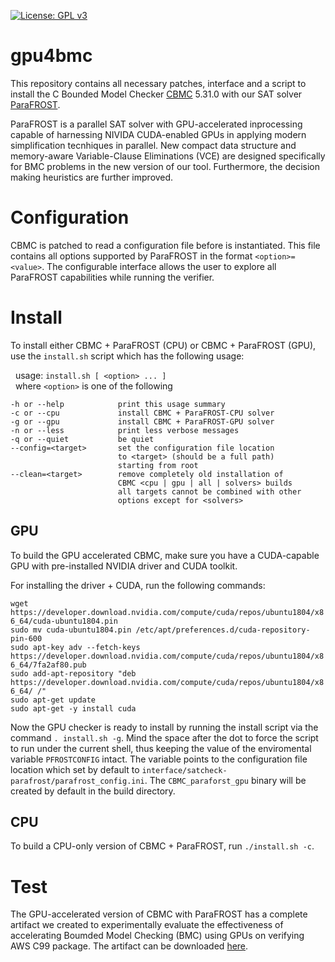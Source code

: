 [![License: GPL v3](https://img.shields.io/badge/License-GPLv3-blue.svg)](https://www.gnu.org/licenses/gpl-3.0)

# gpu4bmc

This repository contains all necessary patches, interface and a script to install the C Bounded Model Checker [CBMC](https://github.com/diffblue/cbmc) 5.31.0 with our SAT solver [ParaFROST](https://github.com/muhos/ParaFROST).

ParaFROST is a parallel SAT solver with GPU-accelerated inprocessing capable of harnessing NIVIDA CUDA-enabled GPUs in applying modern simplification tecnhiques in parallel. New compact data structure and memory-aware Variable-Clause Eliminations (VCE) are designed specifically for BMC problems in the new version of our tool. Furthermore, the decision making heuristics are further improved.

# Configuration
CBMC is patched to read a configuration file before is instantiated. This file contains all options supported by ParaFROST in the format `<option>=<value>`. The configurable interface allows the user to explore all ParaFROST capabilities while running the verifier. 

# Install

To install either CBMC + ParaFROST (CPU) or CBMC + ParaFROST (GPU), use the `install.sh` script which has the following usage:

&nbsp; usage: `install.sh [ <option> ... ]`<br>
&nbsp; where `<option>` is one of the following

    -h or --help            print this usage summary
    -c or --cpu             install CBMC + ParaFROST-CPU solver
    -g or --gpu             install CBMC + ParaFROST-GPU solver
    -n or --less            print less verbose messages
    -q or --quiet           be quiet
    --config=<target>       set the configuration file location
                            to <target> (should be a full path)
                            starting from root
    --clean=<target>        remove completely old installation of
                            CBMC <cpu | gpu | all | solvers> builds
                            all targets cannot be combined with other
                            options except for <solvers>

## GPU
To build the GPU accelerated CBMC, make sure you have a CUDA-capable GPU with pre-installed NVIDIA driver and CUDA toolkit.

For installing the driver + CUDA, run the following commands:<br>

`wget https://developer.download.nvidia.com/compute/cuda/repos/ubuntu1804/x86_64/cuda-ubuntu1804.pin`<br>
`sudo mv cuda-ubuntu1804.pin /etc/apt/preferences.d/cuda-repository-pin-600`<br>
`sudo apt-key adv --fetch-keys https://developer.download.nvidia.com/compute/cuda/repos/ubuntu1804/x86_64/7fa2af80.pub`<br>
`sudo add-apt-repository "deb https://developer.download.nvidia.com/compute/cuda/repos/ubuntu1804/x86_64/ /"`<br>
`sudo apt-get update`<br>
`sudo apt-get -y install cuda`<br>

Now the GPU checker is ready to install by running the install script via the command `. install.sh -g`. 
Mind the space after the dot to force the script to run under the current shell, thus keeping the value of the enviromental variable `PFROSTCONFIG` intact. The variable points to the configuration file location which set by default to `interface/satcheck-parafrost/parafrost_config.ini`.
The `CBMC_paraforst_gpu` binary will be created by default in the build directory.<br>

## CPU
To build a CPU-only version of CBMC + ParaFROST, run `./install.sh -c`.<br>

# Test
The GPU-accelerated version of CBMC with ParaFROST has a complete artifact we created to experimentally evaluate the effectiveness of accelerating Boumded Model Checking (BMC) using GPUs on verifying AWS C99 package. The artifact can be downloaded [here](https://gears.win.tue.nl/software/gpu4bmc/).<br>
